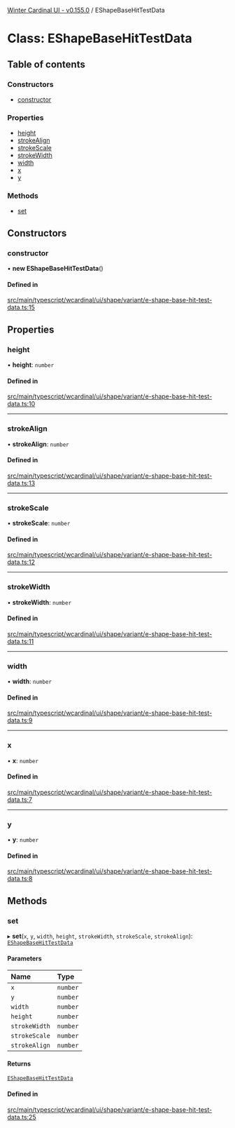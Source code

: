 [Winter Cardinal UI - v0.155.0](../index.md) / EShapeBaseHitTestData

# Class: EShapeBaseHitTestData

## Table of contents

### Constructors

- [constructor](EShapeBaseHitTestData.md#constructor)

### Properties

- [height](EShapeBaseHitTestData.md#height)
- [strokeAlign](EShapeBaseHitTestData.md#strokealign)
- [strokeScale](EShapeBaseHitTestData.md#strokescale)
- [strokeWidth](EShapeBaseHitTestData.md#strokewidth)
- [width](EShapeBaseHitTestData.md#width)
- [x](EShapeBaseHitTestData.md#x)
- [y](EShapeBaseHitTestData.md#y)

### Methods

- [set](EShapeBaseHitTestData.md#set)

## Constructors

### constructor

• **new EShapeBaseHitTestData**()

#### Defined in

[src/main/typescript/wcardinal/ui/shape/variant/e-shape-base-hit-test-data.ts:15](https://github.com/winter-cardinal/winter-cardinal-ui/blob/v0.155.0/src/main/typescript/wcardinal/ui/shape/variant/e-shape-base-hit-test-data.ts#L15)

## Properties

### height

• **height**: `number`

#### Defined in

[src/main/typescript/wcardinal/ui/shape/variant/e-shape-base-hit-test-data.ts:10](https://github.com/winter-cardinal/winter-cardinal-ui/blob/v0.155.0/src/main/typescript/wcardinal/ui/shape/variant/e-shape-base-hit-test-data.ts#L10)

___

### strokeAlign

• **strokeAlign**: `number`

#### Defined in

[src/main/typescript/wcardinal/ui/shape/variant/e-shape-base-hit-test-data.ts:13](https://github.com/winter-cardinal/winter-cardinal-ui/blob/v0.155.0/src/main/typescript/wcardinal/ui/shape/variant/e-shape-base-hit-test-data.ts#L13)

___

### strokeScale

• **strokeScale**: `number`

#### Defined in

[src/main/typescript/wcardinal/ui/shape/variant/e-shape-base-hit-test-data.ts:12](https://github.com/winter-cardinal/winter-cardinal-ui/blob/v0.155.0/src/main/typescript/wcardinal/ui/shape/variant/e-shape-base-hit-test-data.ts#L12)

___

### strokeWidth

• **strokeWidth**: `number`

#### Defined in

[src/main/typescript/wcardinal/ui/shape/variant/e-shape-base-hit-test-data.ts:11](https://github.com/winter-cardinal/winter-cardinal-ui/blob/v0.155.0/src/main/typescript/wcardinal/ui/shape/variant/e-shape-base-hit-test-data.ts#L11)

___

### width

• **width**: `number`

#### Defined in

[src/main/typescript/wcardinal/ui/shape/variant/e-shape-base-hit-test-data.ts:9](https://github.com/winter-cardinal/winter-cardinal-ui/blob/v0.155.0/src/main/typescript/wcardinal/ui/shape/variant/e-shape-base-hit-test-data.ts#L9)

___

### x

• **x**: `number`

#### Defined in

[src/main/typescript/wcardinal/ui/shape/variant/e-shape-base-hit-test-data.ts:7](https://github.com/winter-cardinal/winter-cardinal-ui/blob/v0.155.0/src/main/typescript/wcardinal/ui/shape/variant/e-shape-base-hit-test-data.ts#L7)

___

### y

• **y**: `number`

#### Defined in

[src/main/typescript/wcardinal/ui/shape/variant/e-shape-base-hit-test-data.ts:8](https://github.com/winter-cardinal/winter-cardinal-ui/blob/v0.155.0/src/main/typescript/wcardinal/ui/shape/variant/e-shape-base-hit-test-data.ts#L8)

## Methods

### set

▸ **set**(`x`, `y`, `width`, `height`, `strokeWidth`, `strokeScale`, `strokeAlign`): [`EShapeBaseHitTestData`](EShapeBaseHitTestData.md)

#### Parameters

| Name | Type |
| :------ | :------ |
| `x` | `number` |
| `y` | `number` |
| `width` | `number` |
| `height` | `number` |
| `strokeWidth` | `number` |
| `strokeScale` | `number` |
| `strokeAlign` | `number` |

#### Returns

[`EShapeBaseHitTestData`](EShapeBaseHitTestData.md)

#### Defined in

[src/main/typescript/wcardinal/ui/shape/variant/e-shape-base-hit-test-data.ts:25](https://github.com/winter-cardinal/winter-cardinal-ui/blob/v0.155.0/src/main/typescript/wcardinal/ui/shape/variant/e-shape-base-hit-test-data.ts#L25)

